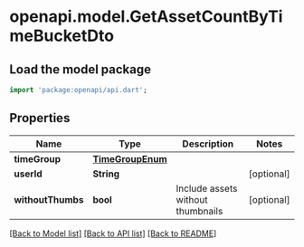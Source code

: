 # openapi.model.GetAssetCountByTimeBucketDto

## Load the model package
```dart
import 'package:openapi/api.dart';
```

## Properties
Name | Type | Description | Notes
------------ | ------------- | ------------- | -------------
**timeGroup** | [**TimeGroupEnum**](TimeGroupEnum.md) |  | 
**userId** | **String** |  | [optional] 
**withoutThumbs** | **bool** | Include assets without thumbnails | [optional] 

[[Back to Model list]](../README.md#documentation-for-models) [[Back to API list]](../README.md#documentation-for-api-endpoints) [[Back to README]](../README.md)


